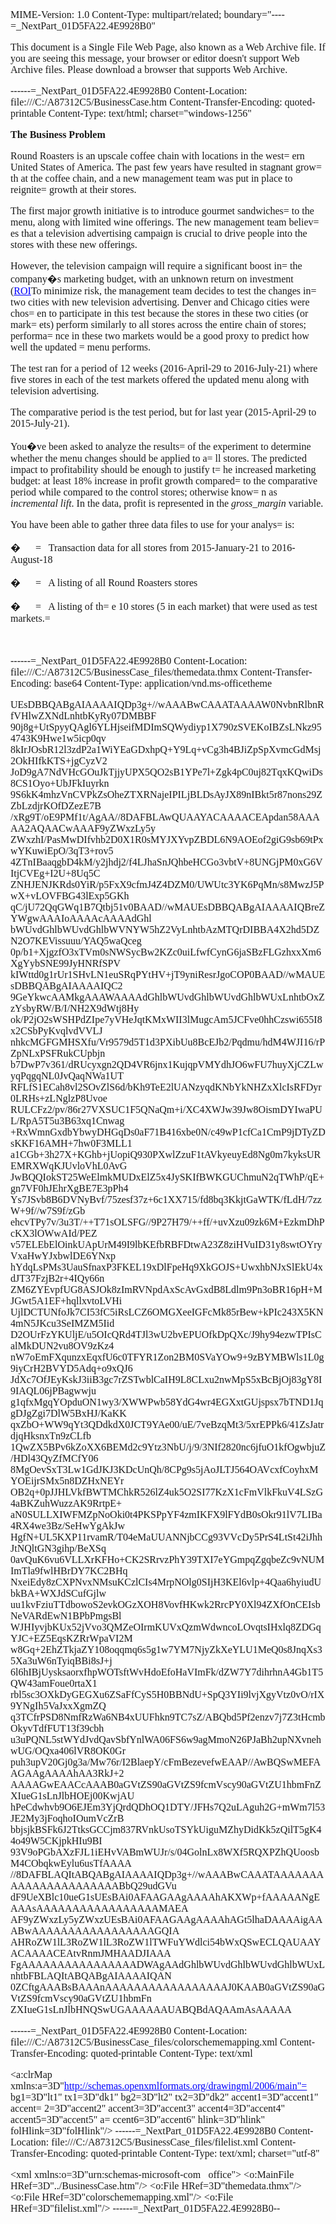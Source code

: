 MIME-Version: 1.0
Content-Type: multipart/related; boundary="----=_NextPart_01D5FA22.4E9928B0"

This document is a Single File Web Page, also known as a Web Archive file.  If you are seeing this message, your browser or editor doesn't support Web Archive files.  Please download a browser that supports Web Archive.

------=_NextPart_01D5FA22.4E9928B0
Content-Location: file:///C:/A87312C5/BusinessCase.htm
Content-Transfer-Encoding: quoted-printable
Content-Type: text/html; charset="windows-1256"

<html xmlns:v=3D"urn:schemas-microsoft-com:vml"
xmlns:o=3D"urn:schemas-microsoft-com:office:office"
xmlns:w=3D"urn:schemas-microsoft-com:office:word"
xmlns:m=3D"http://schemas.microsoft.com/office/2004/12/omml"
xmlns=3D"http://www.w3.org/TR/REC-html40">

<head>
<meta http-equiv=3DContent-Type content=3D"text/html; charset=3Dwindows-125=
6">
<meta name=3DProgId content=3DWord.Document>
<meta name=3DGenerator content=3D"Microsoft Word 15">
<meta name=3DOriginator content=3D"Microsoft Word 15">
<link rel=3DFile-List href=3D"BusinessCase_files/filelist.xml">
<!--[if gte mso 9]><xml>
 <o:DocumentProperties>
  <o:Author>Adel Altuwaijri</o:Author>
  <o:Template>Normal</o:Template>
  <o:LastAuthor>Adel Altuwaijri</o:LastAuthor>
  <o:Revision>2</o:Revision>
  <o:TotalTime>1</o:TotalTime>
  <o:Created>2020-03-14T14:02:00Z</o:Created>
  <o:LastSaved>2020-03-14T14:02:00Z</o:LastSaved>
  <o:Pages>1</o:Pages>
  <o:Words>333</o:Words>
  <o:Characters>1899</o:Characters>
  <o:Lines>15</o:Lines>
  <o:Paragraphs>4</o:Paragraphs>
  <o:CharactersWithSpaces>2228</o:CharactersWithSpaces>
  <o:Version>16.00</o:Version>
 </o:DocumentProperties>
 <o:OfficeDocumentSettings>
  <o:AllowPNG/>
 </o:OfficeDocumentSettings>
</xml><![endif]-->
<link rel=3DthemeData href=3D"BusinessCase_files/themedata.thmx">
<link rel=3DcolorSchemeMapping href=3D"BusinessCase_files/colorschememappin=
g.xml">
<!--[if gte mso 9]><xml>
 <w:WordDocument>
  <w:SpellingState>Clean</w:SpellingState>
  <w:GrammarState>Clean</w:GrammarState>
  <w:TrackMoves/>
  <w:TrackFormatting/>
  <w:PunctuationKerning/>
  <w:ValidateAgainstSchemas/>
  <w:SaveIfXMLInvalid>false</w:SaveIfXMLInvalid>
  <w:IgnoreMixedContent>false</w:IgnoreMixedContent>
  <w:AlwaysShowPlaceholderText>false</w:AlwaysShowPlaceholderText>
  <w:DoNotPromoteQF/>
  <w:LidThemeOther>EN-GB</w:LidThemeOther>
  <w:LidThemeAsian>X-NONE</w:LidThemeAsian>
  <w:LidThemeComplexScript>AR-SA</w:LidThemeComplexScript>
  <w:Compatibility>
   <w:BreakWrappedTables/>
   <w:SnapToGridInCell/>
   <w:WrapTextWithPunct/>
   <w:UseAsianBreakRules/>
   <w:DontGrowAutofit/>
   <w:SplitPgBreakAndParaMark/>
   <w:EnableOpenTypeKerning/>
   <w:DontFlipMirrorIndents/>
   <w:OverrideTableStyleHps/>
  </w:Compatibility>
  <m:mathPr>
   <m:mathFont m:val=3D"Cambria Math"/>
   <m:brkBin m:val=3D"before"/>
   <m:brkBinSub m:val=3D"&#45;-"/>
   <m:smallFrac m:val=3D"off"/>
   <m:dispDef/>
   <m:lMargin m:val=3D"0"/>
   <m:rMargin m:val=3D"0"/>
   <m:defJc m:val=3D"centerGroup"/>
   <m:wrapIndent m:val=3D"1440"/>
   <m:intLim m:val=3D"subSup"/>
   <m:naryLim m:val=3D"undOvr"/>
  </m:mathPr></w:WordDocument>
</xml><![endif]--><!--[if gte mso 9]><xml>
 <w:LatentStyles DefLockedState=3D"false" DefUnhideWhenUsed=3D"false"
  DefSemiHidden=3D"false" DefQFormat=3D"false" DefPriority=3D"99"
  LatentStyleCount=3D"376">
  <w:LsdException Locked=3D"false" Priority=3D"0" QFormat=3D"true" Name=3D"=
Normal"/>
  <w:LsdException Locked=3D"false" Priority=3D"9" QFormat=3D"true" Name=3D"=
heading 1"/>
  <w:LsdException Locked=3D"false" Priority=3D"9" SemiHidden=3D"true"
   UnhideWhenUsed=3D"true" QFormat=3D"true" Name=3D"heading 2"/>
  <w:LsdException Locked=3D"false" Priority=3D"9" SemiHidden=3D"true"
   UnhideWhenUsed=3D"true" QFormat=3D"true" Name=3D"heading 3"/>
  <w:LsdException Locked=3D"false" Priority=3D"9" SemiHidden=3D"true"
   UnhideWhenUsed=3D"true" QFormat=3D"true" Name=3D"heading 4"/>
  <w:LsdException Locked=3D"false" Priority=3D"9" SemiHidden=3D"true"
   UnhideWhenUsed=3D"true" QFormat=3D"true" Name=3D"heading 5"/>
  <w:LsdException Locked=3D"false" Priority=3D"9" SemiHidden=3D"true"
   UnhideWhenUsed=3D"true" QFormat=3D"true" Name=3D"heading 6"/>
  <w:LsdException Locked=3D"false" Priority=3D"9" SemiHidden=3D"true"
   UnhideWhenUsed=3D"true" QFormat=3D"true" Name=3D"heading 7"/>
  <w:LsdException Locked=3D"false" Priority=3D"9" SemiHidden=3D"true"
   UnhideWhenUsed=3D"true" QFormat=3D"true" Name=3D"heading 8"/>
  <w:LsdException Locked=3D"false" Priority=3D"9" SemiHidden=3D"true"
   UnhideWhenUsed=3D"true" QFormat=3D"true" Name=3D"heading 9"/>
  <w:LsdException Locked=3D"false" SemiHidden=3D"true" UnhideWhenUsed=3D"tr=
ue"
   Name=3D"index 1"/>
  <w:LsdException Locked=3D"false" SemiHidden=3D"true" UnhideWhenUsed=3D"tr=
ue"
   Name=3D"index 2"/>
  <w:LsdException Locked=3D"false" SemiHidden=3D"true" UnhideWhenUsed=3D"tr=
ue"
   Name=3D"index 3"/>
  <w:LsdException Locked=3D"false" SemiHidden=3D"true" UnhideWhenUsed=3D"tr=
ue"
   Name=3D"index 4"/>
  <w:LsdException Locked=3D"false" SemiHidden=3D"true" UnhideWhenUsed=3D"tr=
ue"
   Name=3D"index 5"/>
  <w:LsdException Locked=3D"false" SemiHidden=3D"true" UnhideWhenUsed=3D"tr=
ue"
   Name=3D"index 6"/>
  <w:LsdException Locked=3D"false" SemiHidden=3D"true" UnhideWhenUsed=3D"tr=
ue"
   Name=3D"index 7"/>
  <w:LsdException Locked=3D"false" SemiHidden=3D"true" UnhideWhenUsed=3D"tr=
ue"
   Name=3D"index 8"/>
  <w:LsdException Locked=3D"false" SemiHidden=3D"true" UnhideWhenUsed=3D"tr=
ue"
   Name=3D"index 9"/>
  <w:LsdException Locked=3D"false" Priority=3D"39" SemiHidden=3D"true"
   UnhideWhenUsed=3D"true" Name=3D"toc 1"/>
  <w:LsdException Locked=3D"false" Priority=3D"39" SemiHidden=3D"true"
   UnhideWhenUsed=3D"true" Name=3D"toc 2"/>
  <w:LsdException Locked=3D"false" Priority=3D"39" SemiHidden=3D"true"
   UnhideWhenUsed=3D"true" Name=3D"toc 3"/>
  <w:LsdException Locked=3D"false" Priority=3D"39" SemiHidden=3D"true"
   UnhideWhenUsed=3D"true" Name=3D"toc 4"/>
  <w:LsdException Locked=3D"false" Priority=3D"39" SemiHidden=3D"true"
   UnhideWhenUsed=3D"true" Name=3D"toc 5"/>
  <w:LsdException Locked=3D"false" Priority=3D"39" SemiHidden=3D"true"
   UnhideWhenUsed=3D"true" Name=3D"toc 6"/>
  <w:LsdException Locked=3D"false" Priority=3D"39" SemiHidden=3D"true"
   UnhideWhenUsed=3D"true" Name=3D"toc 7"/>
  <w:LsdException Locked=3D"false" Priority=3D"39" SemiHidden=3D"true"
   UnhideWhenUsed=3D"true" Name=3D"toc 8"/>
  <w:LsdException Locked=3D"false" Priority=3D"39" SemiHidden=3D"true"
   UnhideWhenUsed=3D"true" Name=3D"toc 9"/>
  <w:LsdException Locked=3D"false" SemiHidden=3D"true" UnhideWhenUsed=3D"tr=
ue"
   Name=3D"Normal Indent"/>
  <w:LsdException Locked=3D"false" SemiHidden=3D"true" UnhideWhenUsed=3D"tr=
ue"
   Name=3D"footnote text"/>
  <w:LsdException Locked=3D"false" SemiHidden=3D"true" UnhideWhenUsed=3D"tr=
ue"
   Name=3D"annotation text"/>
  <w:LsdException Locked=3D"false" SemiHidden=3D"true" UnhideWhenUsed=3D"tr=
ue"
   Name=3D"header"/>
  <w:LsdException Locked=3D"false" SemiHidden=3D"true" UnhideWhenUsed=3D"tr=
ue"
   Name=3D"footer"/>
  <w:LsdException Locked=3D"false" SemiHidden=3D"true" UnhideWhenUsed=3D"tr=
ue"
   Name=3D"index heading"/>
  <w:LsdException Locked=3D"false" Priority=3D"35" SemiHidden=3D"true"
   UnhideWhenUsed=3D"true" QFormat=3D"true" Name=3D"caption"/>
  <w:LsdException Locked=3D"false" SemiHidden=3D"true" UnhideWhenUsed=3D"tr=
ue"
   Name=3D"table of figures"/>
  <w:LsdException Locked=3D"false" SemiHidden=3D"true" UnhideWhenUsed=3D"tr=
ue"
   Name=3D"envelope address"/>
  <w:LsdException Locked=3D"false" SemiHidden=3D"true" UnhideWhenUsed=3D"tr=
ue"
   Name=3D"envelope return"/>
  <w:LsdException Locked=3D"false" SemiHidden=3D"true" UnhideWhenUsed=3D"tr=
ue"
   Name=3D"footnote reference"/>
  <w:LsdException Locked=3D"false" SemiHidden=3D"true" UnhideWhenUsed=3D"tr=
ue"
   Name=3D"annotation reference"/>
  <w:LsdException Locked=3D"false" SemiHidden=3D"true" UnhideWhenUsed=3D"tr=
ue"
   Name=3D"line number"/>
  <w:LsdException Locked=3D"false" SemiHidden=3D"true" UnhideWhenUsed=3D"tr=
ue"
   Name=3D"page number"/>
  <w:LsdException Locked=3D"false" SemiHidden=3D"true" UnhideWhenUsed=3D"tr=
ue"
   Name=3D"endnote reference"/>
  <w:LsdException Locked=3D"false" SemiHidden=3D"true" UnhideWhenUsed=3D"tr=
ue"
   Name=3D"endnote text"/>
  <w:LsdException Locked=3D"false" SemiHidden=3D"true" UnhideWhenUsed=3D"tr=
ue"
   Name=3D"table of authorities"/>
  <w:LsdException Locked=3D"false" SemiHidden=3D"true" UnhideWhenUsed=3D"tr=
ue"
   Name=3D"macro"/>
  <w:LsdException Locked=3D"false" SemiHidden=3D"true" UnhideWhenUsed=3D"tr=
ue"
   Name=3D"toa heading"/>
  <w:LsdException Locked=3D"false" SemiHidden=3D"true" UnhideWhenUsed=3D"tr=
ue"
   Name=3D"List"/>
  <w:LsdException Locked=3D"false" SemiHidden=3D"true" UnhideWhenUsed=3D"tr=
ue"
   Name=3D"List Bullet"/>
  <w:LsdException Locked=3D"false" SemiHidden=3D"true" UnhideWhenUsed=3D"tr=
ue"
   Name=3D"List Number"/>
  <w:LsdException Locked=3D"false" SemiHidden=3D"true" UnhideWhenUsed=3D"tr=
ue"
   Name=3D"List 2"/>
  <w:LsdException Locked=3D"false" SemiHidden=3D"true" UnhideWhenUsed=3D"tr=
ue"
   Name=3D"List 3"/>
  <w:LsdException Locked=3D"false" SemiHidden=3D"true" UnhideWhenUsed=3D"tr=
ue"
   Name=3D"List 4"/>
  <w:LsdException Locked=3D"false" SemiHidden=3D"true" UnhideWhenUsed=3D"tr=
ue"
   Name=3D"List 5"/>
  <w:LsdException Locked=3D"false" SemiHidden=3D"true" UnhideWhenUsed=3D"tr=
ue"
   Name=3D"List Bullet 2"/>
  <w:LsdException Locked=3D"false" SemiHidden=3D"true" UnhideWhenUsed=3D"tr=
ue"
   Name=3D"List Bullet 3"/>
  <w:LsdException Locked=3D"false" SemiHidden=3D"true" UnhideWhenUsed=3D"tr=
ue"
   Name=3D"List Bullet 4"/>
  <w:LsdException Locked=3D"false" SemiHidden=3D"true" UnhideWhenUsed=3D"tr=
ue"
   Name=3D"List Bullet 5"/>
  <w:LsdException Locked=3D"false" SemiHidden=3D"true" UnhideWhenUsed=3D"tr=
ue"
   Name=3D"List Number 2"/>
  <w:LsdException Locked=3D"false" SemiHidden=3D"true" UnhideWhenUsed=3D"tr=
ue"
   Name=3D"List Number 3"/>
  <w:LsdException Locked=3D"false" SemiHidden=3D"true" UnhideWhenUsed=3D"tr=
ue"
   Name=3D"List Number 4"/>
  <w:LsdException Locked=3D"false" SemiHidden=3D"true" UnhideWhenUsed=3D"tr=
ue"
   Name=3D"List Number 5"/>
  <w:LsdException Locked=3D"false" Priority=3D"10" QFormat=3D"true" Name=3D=
"Title"/>
  <w:LsdException Locked=3D"false" SemiHidden=3D"true" UnhideWhenUsed=3D"tr=
ue"
   Name=3D"Closing"/>
  <w:LsdException Locked=3D"false" SemiHidden=3D"true" UnhideWhenUsed=3D"tr=
ue"
   Name=3D"Signature"/>
  <w:LsdException Locked=3D"false" Priority=3D"1" SemiHidden=3D"true"
   UnhideWhenUsed=3D"true" Name=3D"Default Paragraph Font"/>
  <w:LsdException Locked=3D"false" SemiHidden=3D"true" UnhideWhenUsed=3D"tr=
ue"
   Name=3D"Body Text"/>
  <w:LsdException Locked=3D"false" SemiHidden=3D"true" UnhideWhenUsed=3D"tr=
ue"
   Name=3D"Body Text Indent"/>
  <w:LsdException Locked=3D"false" SemiHidden=3D"true" UnhideWhenUsed=3D"tr=
ue"
   Name=3D"List Continue"/>
  <w:LsdException Locked=3D"false" SemiHidden=3D"true" UnhideWhenUsed=3D"tr=
ue"
   Name=3D"List Continue 2"/>
  <w:LsdException Locked=3D"false" SemiHidden=3D"true" UnhideWhenUsed=3D"tr=
ue"
   Name=3D"List Continue 3"/>
  <w:LsdException Locked=3D"false" SemiHidden=3D"true" UnhideWhenUsed=3D"tr=
ue"
   Name=3D"List Continue 4"/>
  <w:LsdException Locked=3D"false" SemiHidden=3D"true" UnhideWhenUsed=3D"tr=
ue"
   Name=3D"List Continue 5"/>
  <w:LsdException Locked=3D"false" SemiHidden=3D"true" UnhideWhenUsed=3D"tr=
ue"
   Name=3D"Message Header"/>
  <w:LsdException Locked=3D"false" Priority=3D"11" QFormat=3D"true" Name=3D=
"Subtitle"/>
  <w:LsdException Locked=3D"false" SemiHidden=3D"true" UnhideWhenUsed=3D"tr=
ue"
   Name=3D"Salutation"/>
  <w:LsdException Locked=3D"false" SemiHidden=3D"true" UnhideWhenUsed=3D"tr=
ue"
   Name=3D"Date"/>
  <w:LsdException Locked=3D"false" SemiHidden=3D"true" UnhideWhenUsed=3D"tr=
ue"
   Name=3D"Body Text First Indent"/>
  <w:LsdException Locked=3D"false" SemiHidden=3D"true" UnhideWhenUsed=3D"tr=
ue"
   Name=3D"Body Text First Indent 2"/>
  <w:LsdException Locked=3D"false" SemiHidden=3D"true" UnhideWhenUsed=3D"tr=
ue"
   Name=3D"Note Heading"/>
  <w:LsdException Locked=3D"false" SemiHidden=3D"true" UnhideWhenUsed=3D"tr=
ue"
   Name=3D"Body Text 2"/>
  <w:LsdException Locked=3D"false" SemiHidden=3D"true" UnhideWhenUsed=3D"tr=
ue"
   Name=3D"Body Text 3"/>
  <w:LsdException Locked=3D"false" SemiHidden=3D"true" UnhideWhenUsed=3D"tr=
ue"
   Name=3D"Body Text Indent 2"/>
  <w:LsdException Locked=3D"false" SemiHidden=3D"true" UnhideWhenUsed=3D"tr=
ue"
   Name=3D"Body Text Indent 3"/>
  <w:LsdException Locked=3D"false" SemiHidden=3D"true" UnhideWhenUsed=3D"tr=
ue"
   Name=3D"Block Text"/>
  <w:LsdException Locked=3D"false" SemiHidden=3D"true" UnhideWhenUsed=3D"tr=
ue"
   Name=3D"Hyperlink"/>
  <w:LsdException Locked=3D"false" SemiHidden=3D"true" UnhideWhenUsed=3D"tr=
ue"
   Name=3D"FollowedHyperlink"/>
  <w:LsdException Locked=3D"false" Priority=3D"22" QFormat=3D"true" Name=3D=
"Strong"/>
  <w:LsdException Locked=3D"false" Priority=3D"20" QFormat=3D"true" Name=3D=
"Emphasis"/>
  <w:LsdException Locked=3D"false" SemiHidden=3D"true" UnhideWhenUsed=3D"tr=
ue"
   Name=3D"Document Map"/>
  <w:LsdException Locked=3D"false" SemiHidden=3D"true" UnhideWhenUsed=3D"tr=
ue"
   Name=3D"Plain Text"/>
  <w:LsdException Locked=3D"false" SemiHidden=3D"true" UnhideWhenUsed=3D"tr=
ue"
   Name=3D"E-mail Signature"/>
  <w:LsdException Locked=3D"false" SemiHidden=3D"true" UnhideWhenUsed=3D"tr=
ue"
   Name=3D"HTML Top of Form"/>
  <w:LsdException Locked=3D"false" SemiHidden=3D"true" UnhideWhenUsed=3D"tr=
ue"
   Name=3D"HTML Bottom of Form"/>
  <w:LsdException Locked=3D"false" SemiHidden=3D"true" UnhideWhenUsed=3D"tr=
ue"
   Name=3D"Normal (Web)"/>
  <w:LsdException Locked=3D"false" SemiHidden=3D"true" UnhideWhenUsed=3D"tr=
ue"
   Name=3D"HTML Acronym"/>
  <w:LsdException Locked=3D"false" SemiHidden=3D"true" UnhideWhenUsed=3D"tr=
ue"
   Name=3D"HTML Address"/>
  <w:LsdException Locked=3D"false" SemiHidden=3D"true" UnhideWhenUsed=3D"tr=
ue"
   Name=3D"HTML Cite"/>
  <w:LsdException Locked=3D"false" SemiHidden=3D"true" UnhideWhenUsed=3D"tr=
ue"
   Name=3D"HTML Code"/>
  <w:LsdException Locked=3D"false" SemiHidden=3D"true" UnhideWhenUsed=3D"tr=
ue"
   Name=3D"HTML Definition"/>
  <w:LsdException Locked=3D"false" SemiHidden=3D"true" UnhideWhenUsed=3D"tr=
ue"
   Name=3D"HTML Keyboard"/>
  <w:LsdException Locked=3D"false" SemiHidden=3D"true" UnhideWhenUsed=3D"tr=
ue"
   Name=3D"HTML Preformatted"/>
  <w:LsdException Locked=3D"false" SemiHidden=3D"true" UnhideWhenUsed=3D"tr=
ue"
   Name=3D"HTML Sample"/>
  <w:LsdException Locked=3D"false" SemiHidden=3D"true" UnhideWhenUsed=3D"tr=
ue"
   Name=3D"HTML Typewriter"/>
  <w:LsdException Locked=3D"false" SemiHidden=3D"true" UnhideWhenUsed=3D"tr=
ue"
   Name=3D"HTML Variable"/>
  <w:LsdException Locked=3D"false" SemiHidden=3D"true" UnhideWhenUsed=3D"tr=
ue"
   Name=3D"Normal Table"/>
  <w:LsdException Locked=3D"false" SemiHidden=3D"true" UnhideWhenUsed=3D"tr=
ue"
   Name=3D"annotation subject"/>
  <w:LsdException Locked=3D"false" SemiHidden=3D"true" UnhideWhenUsed=3D"tr=
ue"
   Name=3D"No List"/>
  <w:LsdException Locked=3D"false" SemiHidden=3D"true" UnhideWhenUsed=3D"tr=
ue"
   Name=3D"Outline List 1"/>
  <w:LsdException Locked=3D"false" SemiHidden=3D"true" UnhideWhenUsed=3D"tr=
ue"
   Name=3D"Outline List 2"/>
  <w:LsdException Locked=3D"false" SemiHidden=3D"true" UnhideWhenUsed=3D"tr=
ue"
   Name=3D"Outline List 3"/>
  <w:LsdException Locked=3D"false" SemiHidden=3D"true" UnhideWhenUsed=3D"tr=
ue"
   Name=3D"Table Simple 1"/>
  <w:LsdException Locked=3D"false" SemiHidden=3D"true" UnhideWhenUsed=3D"tr=
ue"
   Name=3D"Table Simple 2"/>
  <w:LsdException Locked=3D"false" SemiHidden=3D"true" UnhideWhenUsed=3D"tr=
ue"
   Name=3D"Table Simple 3"/>
  <w:LsdException Locked=3D"false" SemiHidden=3D"true" UnhideWhenUsed=3D"tr=
ue"
   Name=3D"Table Classic 1"/>
  <w:LsdException Locked=3D"false" SemiHidden=3D"true" UnhideWhenUsed=3D"tr=
ue"
   Name=3D"Table Classic 2"/>
  <w:LsdException Locked=3D"false" SemiHidden=3D"true" UnhideWhenUsed=3D"tr=
ue"
   Name=3D"Table Classic 3"/>
  <w:LsdException Locked=3D"false" SemiHidden=3D"true" UnhideWhenUsed=3D"tr=
ue"
   Name=3D"Table Classic 4"/>
  <w:LsdException Locked=3D"false" SemiHidden=3D"true" UnhideWhenUsed=3D"tr=
ue"
   Name=3D"Table Colorful 1"/>
  <w:LsdException Locked=3D"false" SemiHidden=3D"true" UnhideWhenUsed=3D"tr=
ue"
   Name=3D"Table Colorful 2"/>
  <w:LsdException Locked=3D"false" SemiHidden=3D"true" UnhideWhenUsed=3D"tr=
ue"
   Name=3D"Table Colorful 3"/>
  <w:LsdException Locked=3D"false" SemiHidden=3D"true" UnhideWhenUsed=3D"tr=
ue"
   Name=3D"Table Columns 1"/>
  <w:LsdException Locked=3D"false" SemiHidden=3D"true" UnhideWhenUsed=3D"tr=
ue"
   Name=3D"Table Columns 2"/>
  <w:LsdException Locked=3D"false" SemiHidden=3D"true" UnhideWhenUsed=3D"tr=
ue"
   Name=3D"Table Columns 3"/>
  <w:LsdException Locked=3D"false" SemiHidden=3D"true" UnhideWhenUsed=3D"tr=
ue"
   Name=3D"Table Columns 4"/>
  <w:LsdException Locked=3D"false" SemiHidden=3D"true" UnhideWhenUsed=3D"tr=
ue"
   Name=3D"Table Columns 5"/>
  <w:LsdException Locked=3D"false" SemiHidden=3D"true" UnhideWhenUsed=3D"tr=
ue"
   Name=3D"Table Grid 1"/>
  <w:LsdException Locked=3D"false" SemiHidden=3D"true" UnhideWhenUsed=3D"tr=
ue"
   Name=3D"Table Grid 2"/>
  <w:LsdException Locked=3D"false" SemiHidden=3D"true" UnhideWhenUsed=3D"tr=
ue"
   Name=3D"Table Grid 3"/>
  <w:LsdException Locked=3D"false" SemiHidden=3D"true" UnhideWhenUsed=3D"tr=
ue"
   Name=3D"Table Grid 4"/>
  <w:LsdException Locked=3D"false" SemiHidden=3D"true" UnhideWhenUsed=3D"tr=
ue"
   Name=3D"Table Grid 5"/>
  <w:LsdException Locked=3D"false" SemiHidden=3D"true" UnhideWhenUsed=3D"tr=
ue"
   Name=3D"Table Grid 6"/>
  <w:LsdException Locked=3D"false" SemiHidden=3D"true" UnhideWhenUsed=3D"tr=
ue"
   Name=3D"Table Grid 7"/>
  <w:LsdException Locked=3D"false" SemiHidden=3D"true" UnhideWhenUsed=3D"tr=
ue"
   Name=3D"Table Grid 8"/>
  <w:LsdException Locked=3D"false" SemiHidden=3D"true" UnhideWhenUsed=3D"tr=
ue"
   Name=3D"Table List 1"/>
  <w:LsdException Locked=3D"false" SemiHidden=3D"true" UnhideWhenUsed=3D"tr=
ue"
   Name=3D"Table List 2"/>
  <w:LsdException Locked=3D"false" SemiHidden=3D"true" UnhideWhenUsed=3D"tr=
ue"
   Name=3D"Table List 3"/>
  <w:LsdException Locked=3D"false" SemiHidden=3D"true" UnhideWhenUsed=3D"tr=
ue"
   Name=3D"Table List 4"/>
  <w:LsdException Locked=3D"false" SemiHidden=3D"true" UnhideWhenUsed=3D"tr=
ue"
   Name=3D"Table List 5"/>
  <w:LsdException Locked=3D"false" SemiHidden=3D"true" UnhideWhenUsed=3D"tr=
ue"
   Name=3D"Table List 6"/>
  <w:LsdException Locked=3D"false" SemiHidden=3D"true" UnhideWhenUsed=3D"tr=
ue"
   Name=3D"Table List 7"/>
  <w:LsdException Locked=3D"false" SemiHidden=3D"true" UnhideWhenUsed=3D"tr=
ue"
   Name=3D"Table List 8"/>
  <w:LsdException Locked=3D"false" SemiHidden=3D"true" UnhideWhenUsed=3D"tr=
ue"
   Name=3D"Table 3D effects 1"/>
  <w:LsdException Locked=3D"false" SemiHidden=3D"true" UnhideWhenUsed=3D"tr=
ue"
   Name=3D"Table 3D effects 2"/>
  <w:LsdException Locked=3D"false" SemiHidden=3D"true" UnhideWhenUsed=3D"tr=
ue"
   Name=3D"Table 3D effects 3"/>
  <w:LsdException Locked=3D"false" SemiHidden=3D"true" UnhideWhenUsed=3D"tr=
ue"
   Name=3D"Table Contemporary"/>
  <w:LsdException Locked=3D"false" SemiHidden=3D"true" UnhideWhenUsed=3D"tr=
ue"
   Name=3D"Table Elegant"/>
  <w:LsdException Locked=3D"false" SemiHidden=3D"true" UnhideWhenUsed=3D"tr=
ue"
   Name=3D"Table Professional"/>
  <w:LsdException Locked=3D"false" SemiHidden=3D"true" UnhideWhenUsed=3D"tr=
ue"
   Name=3D"Table Subtle 1"/>
  <w:LsdException Locked=3D"false" SemiHidden=3D"true" UnhideWhenUsed=3D"tr=
ue"
   Name=3D"Table Subtle 2"/>
  <w:LsdException Locked=3D"false" SemiHidden=3D"true" UnhideWhenUsed=3D"tr=
ue"
   Name=3D"Table Web 1"/>
  <w:LsdException Locked=3D"false" SemiHidden=3D"true" UnhideWhenUsed=3D"tr=
ue"
   Name=3D"Table Web 2"/>
  <w:LsdException Locked=3D"false" SemiHidden=3D"true" UnhideWhenUsed=3D"tr=
ue"
   Name=3D"Table Web 3"/>
  <w:LsdException Locked=3D"false" SemiHidden=3D"true" UnhideWhenUsed=3D"tr=
ue"
   Name=3D"Balloon Text"/>
  <w:LsdException Locked=3D"false" Priority=3D"39" Name=3D"Table Grid"/>
  <w:LsdException Locked=3D"false" SemiHidden=3D"true" UnhideWhenUsed=3D"tr=
ue"
   Name=3D"Table Theme"/>
  <w:LsdException Locked=3D"false" SemiHidden=3D"true" Name=3D"Placeholder =
Text"/>
  <w:LsdException Locked=3D"false" Priority=3D"1" QFormat=3D"true" Name=3D"=
No Spacing"/>
  <w:LsdException Locked=3D"false" Priority=3D"60" Name=3D"Light Shading"/>
  <w:LsdException Locked=3D"false" Priority=3D"61" Name=3D"Light List"/>
  <w:LsdException Locked=3D"false" Priority=3D"62" Name=3D"Light Grid"/>
  <w:LsdException Locked=3D"false" Priority=3D"63" Name=3D"Medium Shading 1=
"/>
  <w:LsdException Locked=3D"false" Priority=3D"64" Name=3D"Medium Shading 2=
"/>
  <w:LsdException Locked=3D"false" Priority=3D"65" Name=3D"Medium List 1"/>
  <w:LsdException Locked=3D"false" Priority=3D"66" Name=3D"Medium List 2"/>
  <w:LsdException Locked=3D"false" Priority=3D"67" Name=3D"Medium Grid 1"/>
  <w:LsdException Locked=3D"false" Priority=3D"68" Name=3D"Medium Grid 2"/>
  <w:LsdException Locked=3D"false" Priority=3D"69" Name=3D"Medium Grid 3"/>
  <w:LsdException Locked=3D"false" Priority=3D"70" Name=3D"Dark List"/>
  <w:LsdException Locked=3D"false" Priority=3D"71" Name=3D"Colorful Shading=
"/>
  <w:LsdException Locked=3D"false" Priority=3D"72" Name=3D"Colorful List"/>
  <w:LsdException Locked=3D"false" Priority=3D"73" Name=3D"Colorful Grid"/>
  <w:LsdException Locked=3D"false" Priority=3D"60" Name=3D"Light Shading Ac=
cent 1"/>
  <w:LsdException Locked=3D"false" Priority=3D"61" Name=3D"Light List Accen=
t 1"/>
  <w:LsdException Locked=3D"false" Priority=3D"62" Name=3D"Light Grid Accen=
t 1"/>
  <w:LsdException Locked=3D"false" Priority=3D"63" Name=3D"Medium Shading 1=
 Accent 1"/>
  <w:LsdException Locked=3D"false" Priority=3D"64" Name=3D"Medium Shading 2=
 Accent 1"/>
  <w:LsdException Locked=3D"false" Priority=3D"65" Name=3D"Medium List 1 Ac=
cent 1"/>
  <w:LsdException Locked=3D"false" SemiHidden=3D"true" Name=3D"Revision"/>
  <w:LsdException Locked=3D"false" Priority=3D"34" QFormat=3D"true"
   Name=3D"List Paragraph"/>
  <w:LsdException Locked=3D"false" Priority=3D"29" QFormat=3D"true" Name=3D=
"Quote"/>
  <w:LsdException Locked=3D"false" Priority=3D"30" QFormat=3D"true"
   Name=3D"Intense Quote"/>
  <w:LsdException Locked=3D"false" Priority=3D"66" Name=3D"Medium List 2 Ac=
cent 1"/>
  <w:LsdException Locked=3D"false" Priority=3D"67" Name=3D"Medium Grid 1 Ac=
cent 1"/>
  <w:LsdException Locked=3D"false" Priority=3D"68" Name=3D"Medium Grid 2 Ac=
cent 1"/>
  <w:LsdException Locked=3D"false" Priority=3D"69" Name=3D"Medium Grid 3 Ac=
cent 1"/>
  <w:LsdException Locked=3D"false" Priority=3D"70" Name=3D"Dark List Accent=
 1"/>
  <w:LsdException Locked=3D"false" Priority=3D"71" Name=3D"Colorful Shading=
 Accent 1"/>
  <w:LsdException Locked=3D"false" Priority=3D"72" Name=3D"Colorful List Ac=
cent 1"/>
  <w:LsdException Locked=3D"false" Priority=3D"73" Name=3D"Colorful Grid Ac=
cent 1"/>
  <w:LsdException Locked=3D"false" Priority=3D"60" Name=3D"Light Shading Ac=
cent 2"/>
  <w:LsdException Locked=3D"false" Priority=3D"61" Name=3D"Light List Accen=
t 2"/>
  <w:LsdException Locked=3D"false" Priority=3D"62" Name=3D"Light Grid Accen=
t 2"/>
  <w:LsdException Locked=3D"false" Priority=3D"63" Name=3D"Medium Shading 1=
 Accent 2"/>
  <w:LsdException Locked=3D"false" Priority=3D"64" Name=3D"Medium Shading 2=
 Accent 2"/>
  <w:LsdException Locked=3D"false" Priority=3D"65" Name=3D"Medium List 1 Ac=
cent 2"/>
  <w:LsdException Locked=3D"false" Priority=3D"66" Name=3D"Medium List 2 Ac=
cent 2"/>
  <w:LsdException Locked=3D"false" Priority=3D"67" Name=3D"Medium Grid 1 Ac=
cent 2"/>
  <w:LsdException Locked=3D"false" Priority=3D"68" Name=3D"Medium Grid 2 Ac=
cent 2"/>
  <w:LsdException Locked=3D"false" Priority=3D"69" Name=3D"Medium Grid 3 Ac=
cent 2"/>
  <w:LsdException Locked=3D"false" Priority=3D"70" Name=3D"Dark List Accent=
 2"/>
  <w:LsdException Locked=3D"false" Priority=3D"71" Name=3D"Colorful Shading=
 Accent 2"/>
  <w:LsdException Locked=3D"false" Priority=3D"72" Name=3D"Colorful List Ac=
cent 2"/>
  <w:LsdException Locked=3D"false" Priority=3D"73" Name=3D"Colorful Grid Ac=
cent 2"/>
  <w:LsdException Locked=3D"false" Priority=3D"60" Name=3D"Light Shading Ac=
cent 3"/>
  <w:LsdException Locked=3D"false" Priority=3D"61" Name=3D"Light List Accen=
t 3"/>
  <w:LsdException Locked=3D"false" Priority=3D"62" Name=3D"Light Grid Accen=
t 3"/>
  <w:LsdException Locked=3D"false" Priority=3D"63" Name=3D"Medium Shading 1=
 Accent 3"/>
  <w:LsdException Locked=3D"false" Priority=3D"64" Name=3D"Medium Shading 2=
 Accent 3"/>
  <w:LsdException Locked=3D"false" Priority=3D"65" Name=3D"Medium List 1 Ac=
cent 3"/>
  <w:LsdException Locked=3D"false" Priority=3D"66" Name=3D"Medium List 2 Ac=
cent 3"/>
  <w:LsdException Locked=3D"false" Priority=3D"67" Name=3D"Medium Grid 1 Ac=
cent 3"/>
  <w:LsdException Locked=3D"false" Priority=3D"68" Name=3D"Medium Grid 2 Ac=
cent 3"/>
  <w:LsdException Locked=3D"false" Priority=3D"69" Name=3D"Medium Grid 3 Ac=
cent 3"/>
  <w:LsdException Locked=3D"false" Priority=3D"70" Name=3D"Dark List Accent=
 3"/>
  <w:LsdException Locked=3D"false" Priority=3D"71" Name=3D"Colorful Shading=
 Accent 3"/>
  <w:LsdException Locked=3D"false" Priority=3D"72" Name=3D"Colorful List Ac=
cent 3"/>
  <w:LsdException Locked=3D"false" Priority=3D"73" Name=3D"Colorful Grid Ac=
cent 3"/>
  <w:LsdException Locked=3D"false" Priority=3D"60" Name=3D"Light Shading Ac=
cent 4"/>
  <w:LsdException Locked=3D"false" Priority=3D"61" Name=3D"Light List Accen=
t 4"/>
  <w:LsdException Locked=3D"false" Priority=3D"62" Name=3D"Light Grid Accen=
t 4"/>
  <w:LsdException Locked=3D"false" Priority=3D"63" Name=3D"Medium Shading 1=
 Accent 4"/>
  <w:LsdException Locked=3D"false" Priority=3D"64" Name=3D"Medium Shading 2=
 Accent 4"/>
  <w:LsdException Locked=3D"false" Priority=3D"65" Name=3D"Medium List 1 Ac=
cent 4"/>
  <w:LsdException Locked=3D"false" Priority=3D"66" Name=3D"Medium List 2 Ac=
cent 4"/>
  <w:LsdException Locked=3D"false" Priority=3D"67" Name=3D"Medium Grid 1 Ac=
cent 4"/>
  <w:LsdException Locked=3D"false" Priority=3D"68" Name=3D"Medium Grid 2 Ac=
cent 4"/>
  <w:LsdException Locked=3D"false" Priority=3D"69" Name=3D"Medium Grid 3 Ac=
cent 4"/>
  <w:LsdException Locked=3D"false" Priority=3D"70" Name=3D"Dark List Accent=
 4"/>
  <w:LsdException Locked=3D"false" Priority=3D"71" Name=3D"Colorful Shading=
 Accent 4"/>
  <w:LsdException Locked=3D"false" Priority=3D"72" Name=3D"Colorful List Ac=
cent 4"/>
  <w:LsdException Locked=3D"false" Priority=3D"73" Name=3D"Colorful Grid Ac=
cent 4"/>
  <w:LsdException Locked=3D"false" Priority=3D"60" Name=3D"Light Shading Ac=
cent 5"/>
  <w:LsdException Locked=3D"false" Priority=3D"61" Name=3D"Light List Accen=
t 5"/>
  <w:LsdException Locked=3D"false" Priority=3D"62" Name=3D"Light Grid Accen=
t 5"/>
  <w:LsdException Locked=3D"false" Priority=3D"63" Name=3D"Medium Shading 1=
 Accent 5"/>
  <w:LsdException Locked=3D"false" Priority=3D"64" Name=3D"Medium Shading 2=
 Accent 5"/>
  <w:LsdException Locked=3D"false" Priority=3D"65" Name=3D"Medium List 1 Ac=
cent 5"/>
  <w:LsdException Locked=3D"false" Priority=3D"66" Name=3D"Medium List 2 Ac=
cent 5"/>
  <w:LsdException Locked=3D"false" Priority=3D"67" Name=3D"Medium Grid 1 Ac=
cent 5"/>
  <w:LsdException Locked=3D"false" Priority=3D"68" Name=3D"Medium Grid 2 Ac=
cent 5"/>
  <w:LsdException Locked=3D"false" Priority=3D"69" Name=3D"Medium Grid 3 Ac=
cent 5"/>
  <w:LsdException Locked=3D"false" Priority=3D"70" Name=3D"Dark List Accent=
 5"/>
  <w:LsdException Locked=3D"false" Priority=3D"71" Name=3D"Colorful Shading=
 Accent 5"/>
  <w:LsdException Locked=3D"false" Priority=3D"72" Name=3D"Colorful List Ac=
cent 5"/>
  <w:LsdException Locked=3D"false" Priority=3D"73" Name=3D"Colorful Grid Ac=
cent 5"/>
  <w:LsdException Locked=3D"false" Priority=3D"60" Name=3D"Light Shading Ac=
cent 6"/>
  <w:LsdException Locked=3D"false" Priority=3D"61" Name=3D"Light List Accen=
t 6"/>
  <w:LsdException Locked=3D"false" Priority=3D"62" Name=3D"Light Grid Accen=
t 6"/>
  <w:LsdException Locked=3D"false" Priority=3D"63" Name=3D"Medium Shading 1=
 Accent 6"/>
  <w:LsdException Locked=3D"false" Priority=3D"64" Name=3D"Medium Shading 2=
 Accent 6"/>
  <w:LsdException Locked=3D"false" Priority=3D"65" Name=3D"Medium List 1 Ac=
cent 6"/>
  <w:LsdException Locked=3D"false" Priority=3D"66" Name=3D"Medium List 2 Ac=
cent 6"/>
  <w:LsdException Locked=3D"false" Priority=3D"67" Name=3D"Medium Grid 1 Ac=
cent 6"/>
  <w:LsdException Locked=3D"false" Priority=3D"68" Name=3D"Medium Grid 2 Ac=
cent 6"/>
  <w:LsdException Locked=3D"false" Priority=3D"69" Name=3D"Medium Grid 3 Ac=
cent 6"/>
  <w:LsdException Locked=3D"false" Priority=3D"70" Name=3D"Dark List Accent=
 6"/>
  <w:LsdException Locked=3D"false" Priority=3D"71" Name=3D"Colorful Shading=
 Accent 6"/>
  <w:LsdException Locked=3D"false" Priority=3D"72" Name=3D"Colorful List Ac=
cent 6"/>
  <w:LsdException Locked=3D"false" Priority=3D"73" Name=3D"Colorful Grid Ac=
cent 6"/>
  <w:LsdException Locked=3D"false" Priority=3D"19" QFormat=3D"true"
   Name=3D"Subtle Emphasis"/>
  <w:LsdException Locked=3D"false" Priority=3D"21" QFormat=3D"true"
   Name=3D"Intense Emphasis"/>
  <w:LsdException Locked=3D"false" Priority=3D"31" QFormat=3D"true"
   Name=3D"Subtle Reference"/>
  <w:LsdException Locked=3D"false" Priority=3D"32" QFormat=3D"true"
   Name=3D"Intense Reference"/>
  <w:LsdException Locked=3D"false" Priority=3D"33" QFormat=3D"true" Name=3D=
"Book Title"/>
  <w:LsdException Locked=3D"false" Priority=3D"37" SemiHidden=3D"true"
   UnhideWhenUsed=3D"true" Name=3D"Bibliography"/>
  <w:LsdException Locked=3D"false" Priority=3D"39" SemiHidden=3D"true"
   UnhideWhenUsed=3D"true" QFormat=3D"true" Name=3D"TOC Heading"/>
  <w:LsdException Locked=3D"false" Priority=3D"41" Name=3D"Plain Table 1"/>
  <w:LsdException Locked=3D"false" Priority=3D"42" Name=3D"Plain Table 2"/>
  <w:LsdException Locked=3D"false" Priority=3D"43" Name=3D"Plain Table 3"/>
  <w:LsdException Locked=3D"false" Priority=3D"44" Name=3D"Plain Table 4"/>
  <w:LsdException Locked=3D"false" Priority=3D"45" Name=3D"Plain Table 5"/>
  <w:LsdException Locked=3D"false" Priority=3D"40" Name=3D"Grid Table Light=
"/>
  <w:LsdException Locked=3D"false" Priority=3D"46" Name=3D"Grid Table 1 Lig=
ht"/>
  <w:LsdException Locked=3D"false" Priority=3D"47" Name=3D"Grid Table 2"/>
  <w:LsdException Locked=3D"false" Priority=3D"48" Name=3D"Grid Table 3"/>
  <w:LsdException Locked=3D"false" Priority=3D"49" Name=3D"Grid Table 4"/>
  <w:LsdException Locked=3D"false" Priority=3D"50" Name=3D"Grid Table 5 Dar=
k"/>
  <w:LsdException Locked=3D"false" Priority=3D"51" Name=3D"Grid Table 6 Col=
orful"/>
  <w:LsdException Locked=3D"false" Priority=3D"52" Name=3D"Grid Table 7 Col=
orful"/>
  <w:LsdException Locked=3D"false" Priority=3D"46"
   Name=3D"Grid Table 1 Light Accent 1"/>
  <w:LsdException Locked=3D"false" Priority=3D"47" Name=3D"Grid Table 2 Acc=
ent 1"/>
  <w:LsdException Locked=3D"false" Priority=3D"48" Name=3D"Grid Table 3 Acc=
ent 1"/>
  <w:LsdException Locked=3D"false" Priority=3D"49" Name=3D"Grid Table 4 Acc=
ent 1"/>
  <w:LsdException Locked=3D"false" Priority=3D"50" Name=3D"Grid Table 5 Dar=
k Accent 1"/>
  <w:LsdException Locked=3D"false" Priority=3D"51"
   Name=3D"Grid Table 6 Colorful Accent 1"/>
  <w:LsdException Locked=3D"false" Priority=3D"52"
   Name=3D"Grid Table 7 Colorful Accent 1"/>
  <w:LsdException Locked=3D"false" Priority=3D"46"
   Name=3D"Grid Table 1 Light Accent 2"/>
  <w:LsdException Locked=3D"false" Priority=3D"47" Name=3D"Grid Table 2 Acc=
ent 2"/>
  <w:LsdException Locked=3D"false" Priority=3D"48" Name=3D"Grid Table 3 Acc=
ent 2"/>
  <w:LsdException Locked=3D"false" Priority=3D"49" Name=3D"Grid Table 4 Acc=
ent 2"/>
  <w:LsdException Locked=3D"false" Priority=3D"50" Name=3D"Grid Table 5 Dar=
k Accent 2"/>
  <w:LsdException Locked=3D"false" Priority=3D"51"
   Name=3D"Grid Table 6 Colorful Accent 2"/>
  <w:LsdException Locked=3D"false" Priority=3D"52"
   Name=3D"Grid Table 7 Colorful Accent 2"/>
  <w:LsdException Locked=3D"false" Priority=3D"46"
   Name=3D"Grid Table 1 Light Accent 3"/>
  <w:LsdException Locked=3D"false" Priority=3D"47" Name=3D"Grid Table 2 Acc=
ent 3"/>
  <w:LsdException Locked=3D"false" Priority=3D"48" Name=3D"Grid Table 3 Acc=
ent 3"/>
  <w:LsdException Locked=3D"false" Priority=3D"49" Name=3D"Grid Table 4 Acc=
ent 3"/>
  <w:LsdException Locked=3D"false" Priority=3D"50" Name=3D"Grid Table 5 Dar=
k Accent 3"/>
  <w:LsdException Locked=3D"false" Priority=3D"51"
   Name=3D"Grid Table 6 Colorful Accent 3"/>
  <w:LsdException Locked=3D"false" Priority=3D"52"
   Name=3D"Grid Table 7 Colorful Accent 3"/>
  <w:LsdException Locked=3D"false" Priority=3D"46"
   Name=3D"Grid Table 1 Light Accent 4"/>
  <w:LsdException Locked=3D"false" Priority=3D"47" Name=3D"Grid Table 2 Acc=
ent 4"/>
  <w:LsdException Locked=3D"false" Priority=3D"48" Name=3D"Grid Table 3 Acc=
ent 4"/>
  <w:LsdException Locked=3D"false" Priority=3D"49" Name=3D"Grid Table 4 Acc=
ent 4"/>
  <w:LsdException Locked=3D"false" Priority=3D"50" Name=3D"Grid Table 5 Dar=
k Accent 4"/>
  <w:LsdException Locked=3D"false" Priority=3D"51"
   Name=3D"Grid Table 6 Colorful Accent 4"/>
  <w:LsdException Locked=3D"false" Priority=3D"52"
   Name=3D"Grid Table 7 Colorful Accent 4"/>
  <w:LsdException Locked=3D"false" Priority=3D"46"
   Name=3D"Grid Table 1 Light Accent 5"/>
  <w:LsdException Locked=3D"false" Priority=3D"47" Name=3D"Grid Table 2 Acc=
ent 5"/>
  <w:LsdException Locked=3D"false" Priority=3D"48" Name=3D"Grid Table 3 Acc=
ent 5"/>
  <w:LsdException Locked=3D"false" Priority=3D"49" Name=3D"Grid Table 4 Acc=
ent 5"/>
  <w:LsdException Locked=3D"false" Priority=3D"50" Name=3D"Grid Table 5 Dar=
k Accent 5"/>
  <w:LsdException Locked=3D"false" Priority=3D"51"
   Name=3D"Grid Table 6 Colorful Accent 5"/>
  <w:LsdException Locked=3D"false" Priority=3D"52"
   Name=3D"Grid Table 7 Colorful Accent 5"/>
  <w:LsdException Locked=3D"false" Priority=3D"46"
   Name=3D"Grid Table 1 Light Accent 6"/>
  <w:LsdException Locked=3D"false" Priority=3D"47" Name=3D"Grid Table 2 Acc=
ent 6"/>
  <w:LsdException Locked=3D"false" Priority=3D"48" Name=3D"Grid Table 3 Acc=
ent 6"/>
  <w:LsdException Locked=3D"false" Priority=3D"49" Name=3D"Grid Table 4 Acc=
ent 6"/>
  <w:LsdException Locked=3D"false" Priority=3D"50" Name=3D"Grid Table 5 Dar=
k Accent 6"/>
  <w:LsdException Locked=3D"false" Priority=3D"51"
   Name=3D"Grid Table 6 Colorful Accent 6"/>
  <w:LsdException Locked=3D"false" Priority=3D"52"
   Name=3D"Grid Table 7 Colorful Accent 6"/>
  <w:LsdException Locked=3D"false" Priority=3D"46" Name=3D"List Table 1 Lig=
ht"/>
  <w:LsdException Locked=3D"false" Priority=3D"47" Name=3D"List Table 2"/>
  <w:LsdException Locked=3D"false" Priority=3D"48" Name=3D"List Table 3"/>
  <w:LsdException Locked=3D"false" Priority=3D"49" Name=3D"List Table 4"/>
  <w:LsdException Locked=3D"false" Priority=3D"50" Name=3D"List Table 5 Dar=
k"/>
  <w:LsdException Locked=3D"false" Priority=3D"51" Name=3D"List Table 6 Col=
orful"/>
  <w:LsdException Locked=3D"false" Priority=3D"52" Name=3D"List Table 7 Col=
orful"/>
  <w:LsdException Locked=3D"false" Priority=3D"46"
   Name=3D"List Table 1 Light Accent 1"/>
  <w:LsdException Locked=3D"false" Priority=3D"47" Name=3D"List Table 2 Acc=
ent 1"/>
  <w:LsdException Locked=3D"false" Priority=3D"48" Name=3D"List Table 3 Acc=
ent 1"/>
  <w:LsdException Locked=3D"false" Priority=3D"49" Name=3D"List Table 4 Acc=
ent 1"/>
  <w:LsdException Locked=3D"false" Priority=3D"50" Name=3D"List Table 5 Dar=
k Accent 1"/>
  <w:LsdException Locked=3D"false" Priority=3D"51"
   Name=3D"List Table 6 Colorful Accent 1"/>
  <w:LsdException Locked=3D"false" Priority=3D"52"
   Name=3D"List Table 7 Colorful Accent 1"/>
  <w:LsdException Locked=3D"false" Priority=3D"46"
   Name=3D"List Table 1 Light Accent 2"/>
  <w:LsdException Locked=3D"false" Priority=3D"47" Name=3D"List Table 2 Acc=
ent 2"/>
  <w:LsdException Locked=3D"false" Priority=3D"48" Name=3D"List Table 3 Acc=
ent 2"/>
  <w:LsdException Locked=3D"false" Priority=3D"49" Name=3D"List Table 4 Acc=
ent 2"/>
  <w:LsdException Locked=3D"false" Priority=3D"50" Name=3D"List Table 5 Dar=
k Accent 2"/>
  <w:LsdException Locked=3D"false" Priority=3D"51"
   Name=3D"List Table 6 Colorful Accent 2"/>
  <w:LsdException Locked=3D"false" Priority=3D"52"
   Name=3D"List Table 7 Colorful Accent 2"/>
  <w:LsdException Locked=3D"false" Priority=3D"46"
   Name=3D"List Table 1 Light Accent 3"/>
  <w:LsdException Locked=3D"false" Priority=3D"47" Name=3D"List Table 2 Acc=
ent 3"/>
  <w:LsdException Locked=3D"false" Priority=3D"48" Name=3D"List Table 3 Acc=
ent 3"/>
  <w:LsdException Locked=3D"false" Priority=3D"49" Name=3D"List Table 4 Acc=
ent 3"/>
  <w:LsdException Locked=3D"false" Priority=3D"50" Name=3D"List Table 5 Dar=
k Accent 3"/>
  <w:LsdException Locked=3D"false" Priority=3D"51"
   Name=3D"List Table 6 Colorful Accent 3"/>
  <w:LsdException Locked=3D"false" Priority=3D"52"
   Name=3D"List Table 7 Colorful Accent 3"/>
  <w:LsdException Locked=3D"false" Priority=3D"46"
   Name=3D"List Table 1 Light Accent 4"/>
  <w:LsdException Locked=3D"false" Priority=3D"47" Name=3D"List Table 2 Acc=
ent 4"/>
  <w:LsdException Locked=3D"false" Priority=3D"48" Name=3D"List Table 3 Acc=
ent 4"/>
  <w:LsdException Locked=3D"false" Priority=3D"49" Name=3D"List Table 4 Acc=
ent 4"/>
  <w:LsdException Locked=3D"false" Priority=3D"50" Name=3D"List Table 5 Dar=
k Accent 4"/>
  <w:LsdException Locked=3D"false" Priority=3D"51"
   Name=3D"List Table 6 Colorful Accent 4"/>
  <w:LsdException Locked=3D"false" Priority=3D"52"
   Name=3D"List Table 7 Colorful Accent 4"/>
  <w:LsdException Locked=3D"false" Priority=3D"46"
   Name=3D"List Table 1 Light Accent 5"/>
  <w:LsdException Locked=3D"false" Priority=3D"47" Name=3D"List Table 2 Acc=
ent 5"/>
  <w:LsdException Locked=3D"false" Priority=3D"48" Name=3D"List Table 3 Acc=
ent 5"/>
  <w:LsdException Locked=3D"false" Priority=3D"49" Name=3D"List Table 4 Acc=
ent 5"/>
  <w:LsdException Locked=3D"false" Priority=3D"50" Name=3D"List Table 5 Dar=
k Accent 5"/>
  <w:LsdException Locked=3D"false" Priority=3D"51"
   Name=3D"List Table 6 Colorful Accent 5"/>
  <w:LsdException Locked=3D"false" Priority=3D"52"
   Name=3D"List Table 7 Colorful Accent 5"/>
  <w:LsdException Locked=3D"false" Priority=3D"46"
   Name=3D"List Table 1 Light Accent 6"/>
  <w:LsdException Locked=3D"false" Priority=3D"47" Name=3D"List Table 2 Acc=
ent 6"/>
  <w:LsdException Locked=3D"false" Priority=3D"48" Name=3D"List Table 3 Acc=
ent 6"/>
  <w:LsdException Locked=3D"false" Priority=3D"49" Name=3D"List Table 4 Acc=
ent 6"/>
  <w:LsdException Locked=3D"false" Priority=3D"50" Name=3D"List Table 5 Dar=
k Accent 6"/>
  <w:LsdException Locked=3D"false" Priority=3D"51"
   Name=3D"List Table 6 Colorful Accent 6"/>
  <w:LsdException Locked=3D"false" Priority=3D"52"
   Name=3D"List Table 7 Colorful Accent 6"/>
  <w:LsdException Locked=3D"false" SemiHidden=3D"true" UnhideWhenUsed=3D"tr=
ue"
   Name=3D"Mention"/>
  <w:LsdException Locked=3D"false" SemiHidden=3D"true" UnhideWhenUsed=3D"tr=
ue"
   Name=3D"Smart Hyperlink"/>
  <w:LsdException Locked=3D"false" SemiHidden=3D"true" UnhideWhenUsed=3D"tr=
ue"
   Name=3D"Hashtag"/>
  <w:LsdException Locked=3D"false" SemiHidden=3D"true" UnhideWhenUsed=3D"tr=
ue"
   Name=3D"Unresolved Mention"/>
  <w:LsdException Locked=3D"false" SemiHidden=3D"true" UnhideWhenUsed=3D"tr=
ue"
   Name=3D"Smart Link"/>
 </w:LatentStyles>
</xml><![endif]-->
<style>
<!--
 /* Font Definitions */
 @font-face
	{font-family:Helvetica;
	panose-1:2 11 6 4 2 2 2 2 2 4;
	mso-font-charset:0;
	mso-generic-font-family:swiss;
	mso-font-pitch:variable;
	mso-font-signature:-536858881 -1073711013 9 0 511 0;}
@font-face
	{font-family:"Cambria Math";
	panose-1:2 4 5 3 5 4 6 3 2 4;
	mso-font-charset:0;
	mso-generic-font-family:roman;
	mso-font-pitch:variable;
	mso-font-signature:3 0 0 0 1 0;}
@font-face
	{font-family:Calibri;
	panose-1:2 15 5 2 2 2 4 3 2 4;
	mso-font-charset:0;
	mso-generic-font-family:swiss;
	mso-font-pitch:variable;
	mso-font-signature:-536859905 -1073732485 9 0 511 0;}
 /* Style Definitions */
 p.MsoNormal, li.MsoNormal, div.MsoNormal
	{mso-style-unhide:no;
	mso-style-qformat:yes;
	mso-style-parent:"";
	margin-top:0cm;
	margin-right:0cm;
	margin-bottom:8.0pt;
	margin-left:0cm;
	line-height:107%;
	mso-pagination:widow-orphan;
	font-size:11.0pt;
	font-family:"Calibri",sans-serif;
	mso-ascii-font-family:Calibri;
	mso-ascii-theme-font:minor-latin;
	mso-fareast-font-family:Calibri;
	mso-fareast-theme-font:minor-latin;
	mso-hansi-font-family:Calibri;
	mso-hansi-theme-font:minor-latin;
	mso-bidi-font-family:Arial;
	mso-bidi-theme-font:minor-bidi;
	mso-ansi-language:EN-GB;
	mso-fareast-language:EN-US;}
h3
	{mso-style-priority:9;
	mso-style-unhide:no;
	mso-style-qformat:yes;
	mso-style-link:"Heading 3 Char";
	mso-margin-top-alt:auto;
	margin-right:0cm;
	mso-margin-bottom-alt:auto;
	margin-left:0cm;
	mso-pagination:widow-orphan;
	mso-outline-level:3;
	font-size:13.5pt;
	font-family:"Times New Roman",serif;
	mso-fareast-font-family:"Times New Roman";
	mso-ansi-language:EN-GB;
	mso-fareast-language:EN-GB;
	font-weight:bold;}
a:link, span.MsoHyperlink
	{mso-style-noshow:yes;
	mso-style-priority:99;
	color:blue;
	text-decoration:underline;
	text-underline:single;}
a:visited, span.MsoHyperlinkFollowed
	{mso-style-noshow:yes;
	mso-style-priority:99;
	color:#954F72;
	mso-themecolor:followedhyperlink;
	text-decoration:underline;
	text-underline:single;}
p
	{mso-style-noshow:yes;
	mso-style-priority:99;
	mso-margin-top-alt:auto;
	margin-right:0cm;
	mso-margin-bottom-alt:auto;
	margin-left:0cm;
	mso-pagination:widow-orphan;
	font-size:12.0pt;
	font-family:"Times New Roman",serif;
	mso-fareast-font-family:"Times New Roman";
	mso-ansi-language:EN-GB;
	mso-fareast-language:EN-GB;}
span.Heading3Char
	{mso-style-name:"Heading 3 Char";
	mso-style-priority:9;
	mso-style-unhide:no;
	mso-style-locked:yes;
	mso-style-link:"Heading 3";
	mso-ansi-font-size:13.5pt;
	mso-bidi-font-size:13.5pt;
	font-family:"Times New Roman",serif;
	mso-ascii-font-family:"Times New Roman";
	mso-fareast-font-family:"Times New Roman";
	mso-hansi-font-family:"Times New Roman";
	mso-bidi-font-family:"Times New Roman";
	mso-fareast-language:EN-GB;
	font-weight:bold;}
span.SpellE
	{mso-style-name:"";
	mso-spl-e:yes;}
span.GramE
	{mso-style-name:"";
	mso-gram-e:yes;}
.MsoChpDefault
	{mso-style-type:export-only;
	mso-default-props:yes;
	font-family:"Calibri",sans-serif;
	mso-ascii-font-family:Calibri;
	mso-ascii-theme-font:minor-latin;
	mso-fareast-font-family:Calibri;
	mso-fareast-theme-font:minor-latin;
	mso-hansi-font-family:Calibri;
	mso-hansi-theme-font:minor-latin;
	mso-bidi-font-family:Arial;
	mso-bidi-theme-font:minor-bidi;
	mso-ansi-language:EN-GB;}
.MsoPapDefault
	{mso-style-type:export-only;
	margin-bottom:8.0pt;
	line-height:107%;}
@page WordSection1
	{size:595.3pt 841.9pt;
	margin:72.0pt 72.0pt 72.0pt 72.0pt;
	mso-header-margin:35.4pt;
	mso-footer-margin:35.4pt;
	mso-paper-source:0;}
div.WordSection1
	{page:WordSection1;}
 /* List Definitions */
 @list l0
	{mso-list-id:1884751670;
	mso-list-template-ids:-917702868;}
@list l0:level1
	{mso-level-number-format:bullet;
	mso-level-text:\F0B7;
	mso-level-tab-stop:36.0pt;
	mso-level-number-position:left;
	text-indent:-18.0pt;
	mso-ansi-font-size:10.0pt;
	font-family:Symbol;}
@list l0:level2
	{mso-level-number-format:bullet;
	mso-level-text:\F0B7;
	mso-level-tab-stop:72.0pt;
	mso-level-number-position:left;
	text-indent:-18.0pt;
	mso-ansi-font-size:10.0pt;
	font-family:Symbol;}
@list l0:level3
	{mso-level-number-format:bullet;
	mso-level-text:\F0B7;
	mso-level-tab-stop:108.0pt;
	mso-level-number-position:left;
	text-indent:-18.0pt;
	mso-ansi-font-size:10.0pt;
	font-family:Symbol;}
@list l0:level4
	{mso-level-number-format:bullet;
	mso-level-text:\F0B7;
	mso-level-tab-stop:144.0pt;
	mso-level-number-position:left;
	text-indent:-18.0pt;
	mso-ansi-font-size:10.0pt;
	font-family:Symbol;}
@list l0:level5
	{mso-level-number-format:bullet;
	mso-level-text:\F0B7;
	mso-level-tab-stop:180.0pt;
	mso-level-number-position:left;
	text-indent:-18.0pt;
	mso-ansi-font-size:10.0pt;
	font-family:Symbol;}
@list l0:level6
	{mso-level-number-format:bullet;
	mso-level-text:\F0B7;
	mso-level-tab-stop:216.0pt;
	mso-level-number-position:left;
	text-indent:-18.0pt;
	mso-ansi-font-size:10.0pt;
	font-family:Symbol;}
@list l0:level7
	{mso-level-number-format:bullet;
	mso-level-text:\F0B7;
	mso-level-tab-stop:252.0pt;
	mso-level-number-position:left;
	text-indent:-18.0pt;
	mso-ansi-font-size:10.0pt;
	font-family:Symbol;}
@list l0:level8
	{mso-level-number-format:bullet;
	mso-level-text:\F0B7;
	mso-level-tab-stop:288.0pt;
	mso-level-number-position:left;
	text-indent:-18.0pt;
	mso-ansi-font-size:10.0pt;
	font-family:Symbol;}
@list l0:level9
	{mso-level-number-format:bullet;
	mso-level-text:\F0B7;
	mso-level-tab-stop:324.0pt;
	mso-level-number-position:left;
	text-indent:-18.0pt;
	mso-ansi-font-size:10.0pt;
	font-family:Symbol;}
ol
	{margin-bottom:0cm;}
ul
	{margin-bottom:0cm;}
-->
</style>
<!--[if gte mso 10]>
<style>
 /* Style Definitions */
 table.MsoNormalTable
	{mso-style-name:"Table Normal";
	mso-tstyle-rowband-size:0;
	mso-tstyle-colband-size:0;
	mso-style-noshow:yes;
	mso-style-priority:99;
	mso-style-parent:"";
	mso-padding-alt:0cm 5.4pt 0cm 5.4pt;
	mso-para-margin-top:0cm;
	mso-para-margin-right:0cm;
	mso-para-margin-bottom:8.0pt;
	mso-para-margin-left:0cm;
	line-height:107%;
	mso-pagination:widow-orphan;
	font-size:11.0pt;
	font-family:"Calibri",sans-serif;
	mso-ascii-font-family:Calibri;
	mso-ascii-theme-font:minor-latin;
	mso-hansi-font-family:Calibri;
	mso-hansi-theme-font:minor-latin;
	mso-bidi-font-family:Arial;
	mso-bidi-theme-font:minor-bidi;
	mso-ansi-language:EN-GB;}
</style>
<![endif]--><!--[if gte mso 9]><xml>
 <o:shapedefaults v:ext=3D"edit" spidmax=3D"1026"/>
</xml><![endif]--><!--[if gte mso 9]><xml>
 <o:shapelayout v:ext=3D"edit">
  <o:idmap v:ext=3D"edit" data=3D"1"/>
 </o:shapelayout></xml><![endif]-->
</head>

<body lang=3DEN-US link=3Dblue vlink=3D"#954F72" style=3D'tab-interval:36.0=
pt'>

<div class=3DWordSection1>

<p class=3DMsoNormal style=3D'margin-top:21.0pt;margin-right:0cm;margin-bot=
tom:
3.75pt;margin-left:0cm;line-height:15.95pt;mso-outline-level:3'><b><span
lang=3DEN-GB style=3D'font-size:13.5pt;font-family:"Helvetica",sans-serif;
mso-fareast-font-family:"Times New Roman";color:#2E3D49;mso-fareast-languag=
e:
EN-GB'>The Business Problem<o:p></o:p></span></b></p>

<p class=3DMsoNormal style=3D'margin-bottom:11.25pt;line-height:normal'><sp=
an
lang=3DEN-GB style=3D'font-size:12.0pt;font-family:"Helvetica",sans-serif;
mso-fareast-font-family:"Times New Roman";color:#4F4F4F;mso-fareast-languag=
e:
EN-GB'>Round Roasters is an upscale coffee chain with locations in the west=
ern
United States of America. The past few years have resulted in stagnant grow=
th
at the coffee chain, and a new management team was put in place to reignite=
 growth
at their stores.<o:p></o:p></span></p>

<p class=3DMsoNormal style=3D'margin-bottom:11.25pt;line-height:normal'><sp=
an
lang=3DEN-GB style=3D'font-size:12.0pt;font-family:"Helvetica",sans-serif;
mso-fareast-font-family:"Times New Roman";color:#4F4F4F;mso-fareast-languag=
e:
EN-GB'>The first major growth initiative is to introduce gourmet sandwiches=
 to
the menu, along with limited wine offerings. The new management team believ=
es
that a television advertising campaign is crucial to drive people into the
stores with these new offerings. <o:p></o:p></span></p>

<p class=3DMsoNormal style=3D'margin-bottom:0cm;margin-bottom:.0001pt;line-=
height:
normal'><span lang=3DEN-GB style=3D'font-size:12.0pt;font-family:"Helvetica=
",sans-serif;
mso-fareast-font-family:"Times New Roman";color:#4F4F4F;mso-fareast-languag=
e:
EN-GB'>However, the television campaign will require a significant boost in=
 the
company�s marketing budget, with an unknown return on investment (</span><s=
pan
lang=3DEN-GB><a href=3D"http://www.investopedia.com/terms/r/returnoninvestm=
ent.asp"
target=3D"_blank"><span style=3D'font-size:12.0pt;font-family:"Helvetica",s=
ans-serif;
mso-fareast-font-family:"Times New Roman";color:#02B3E4;mso-fareast-languag=
e:
EN-GB'>ROI</span></a></span><span lang=3DEN-GB style=3D'font-size:12.0pt;
font-family:"Helvetica",sans-serif;mso-fareast-font-family:"Times New Roman=
";
color:#4F4F4F;mso-fareast-language:EN-GB'>). Additionally, there is concern
that current customers will not buy into the new menu offerings.<o:p></o:p>=
</span></p>

<p class=3DMsoNormal style=3D'margin-bottom:11.25pt;line-height:normal'><sp=
an
lang=3DEN-GB style=3D'font-size:12.0pt;font-family:"Helvetica",sans-serif;
mso-fareast-font-family:"Times New Roman";color:#4F4F4F;mso-fareast-languag=
e:
EN-GB'>To minimize risk, the management team decides to test the changes in=
 two
cities with new television advertising. Denver and Chicago cities were chos=
en
to participate in this test because the stores in these two cities (or mark=
ets)
perform similarly to all stores across the entire chain of stores; performa=
nce
in these two markets would be a good proxy to predict how well the updated =
menu
performs. <o:p></o:p></span></p>

<p class=3DMsoNormal style=3D'margin-bottom:11.25pt;line-height:normal'><sp=
an
lang=3DEN-GB style=3D'font-size:12.0pt;font-family:"Helvetica",sans-serif;
mso-fareast-font-family:"Times New Roman";color:#4F4F4F;mso-fareast-languag=
e:
EN-GB'>The test ran for a period of 12 weeks (2016-April-29 to 2016-July-21)
where five stores in each of the test markets offered the updated menu along
with television advertising.<o:p></o:p></span></p>

<p class=3DMsoNormal style=3D'margin-bottom:11.25pt;line-height:normal'><sp=
an
lang=3DEN-GB style=3D'font-size:12.0pt;font-family:"Helvetica",sans-serif;
mso-fareast-font-family:"Times New Roman";color:#4F4F4F;mso-fareast-languag=
e:
EN-GB'>The comparative period is the test period, but for last year
(2015-April-29 to 2015-July-21).<o:p></o:p></span></p>

<p class=3DMsoNormal style=3D'margin-bottom:0cm;margin-bottom:.0001pt;line-=
height:
normal'><span lang=3DEN-GB style=3D'font-size:12.0pt;font-family:"Helvetica=
",sans-serif;
mso-fareast-font-family:"Times New Roman";color:#4F4F4F;mso-fareast-languag=
e:
EN-GB'>You�ve been asked to <span class=3DSpellE>analyze</span> the results=
 of
the experiment to determine whether the menu changes should be applied to a=
ll
stores. The predicted impact to profitability should be enough to justify t=
he
increased marketing budget: at least 18% increase in profit growth compared=
 to
the comparative period while compared to the control stores; otherwise know=
n as
<i>incremental lift</i>. In the data, profit is represented in the <span
class=3DSpellE><i>gross_margin</i></span> variable.<o:p></o:p></span></p>

<p class=3DMsoNormal style=3D'margin-bottom:11.25pt;line-height:normal'><sp=
an
lang=3DEN-GB style=3D'font-size:12.0pt;font-family:"Helvetica",sans-serif;
mso-fareast-font-family:"Times New Roman";color:#4F4F4F;mso-fareast-languag=
e:
EN-GB'>You have been able to gather three data files to use for your analys=
is:<o:p></o:p></span></p>

<p class=3DMsoNormal style=3D'margin:0cm;margin-bottom:.0001pt;text-indent:=
-18.0pt;
line-height:normal;mso-list:l0 level1 lfo1;tab-stops:list 36.0pt'><![if !su=
pportLists]><span
lang=3DEN-GB style=3D'font-size:10.0pt;mso-bidi-font-size:12.0pt;font-famil=
y:Symbol;
mso-fareast-font-family:Symbol;mso-bidi-font-family:Symbol;color:#4F4F4F;
mso-fareast-language:EN-GB'><span style=3D'mso-list:Ignore'>�<span
style=3D'font:7.0pt "Times New Roman"'>&nbsp;&nbsp;&nbsp;&nbsp;&nbsp;&nbsp;=
&nbsp;
</span></span></span><![endif]><span dir=3DLTR></span><span lang=3DEN-GB
style=3D'font-size:12.0pt;font-family:"Helvetica",sans-serif;mso-fareast-fo=
nt-family:
"Times New Roman";color:#4F4F4F;mso-fareast-language:EN-GB'>Transaction data
for all stores from 2015-January-21 to 2016-August-18<o:p></o:p></span></p>

<p class=3DMsoNormal style=3D'margin:0cm;margin-bottom:.0001pt;text-indent:=
-18.0pt;
line-height:normal;mso-list:l0 level1 lfo1;tab-stops:list 36.0pt'><![if !su=
pportLists]><span
lang=3DEN-GB style=3D'font-size:10.0pt;mso-bidi-font-size:12.0pt;font-famil=
y:Symbol;
mso-fareast-font-family:Symbol;mso-bidi-font-family:Symbol;color:#4F4F4F;
mso-fareast-language:EN-GB'><span style=3D'mso-list:Ignore'>�<span
style=3D'font:7.0pt "Times New Roman"'>&nbsp;&nbsp;&nbsp;&nbsp;&nbsp;&nbsp;=
&nbsp;
</span></span></span><![endif]><span dir=3DLTR></span><span lang=3DEN-GB
style=3D'font-size:12.0pt;font-family:"Helvetica",sans-serif;mso-fareast-fo=
nt-family:
"Times New Roman";color:#4F4F4F;mso-fareast-language:EN-GB'>A listing of <s=
pan
class=3DGramE>all Round</span> Roasters stores<o:p></o:p></span></p>

<p class=3DMsoNormal style=3D'margin:0cm;margin-bottom:.0001pt;text-indent:=
-18.0pt;
line-height:normal;mso-list:l0 level1 lfo1;tab-stops:list 36.0pt'><![if !su=
pportLists]><span
lang=3DEN-GB style=3D'font-size:10.0pt;mso-bidi-font-size:12.0pt;font-famil=
y:Symbol;
mso-fareast-font-family:Symbol;mso-bidi-font-family:Symbol;color:#4F4F4F;
mso-fareast-language:EN-GB'><span style=3D'mso-list:Ignore'>�<span
style=3D'font:7.0pt "Times New Roman"'>&nbsp;&nbsp;&nbsp;&nbsp;&nbsp;&nbsp;=
&nbsp;
</span></span></span><![endif]><span dir=3DLTR></span><span lang=3DEN-GB
style=3D'font-size:12.0pt;font-family:"Helvetica",sans-serif;mso-fareast-fo=
nt-family:
"Times New Roman";color:#4F4F4F;mso-fareast-language:EN-GB'>A listing of th=
e 10
stores (5 in each market) that were used as test markets.<o:p></o:p></span>=
</p>

<p class=3DMsoNormal><span lang=3DEN-GB><o:p>&nbsp;</o:p></span></p>

</div>

</body>

</html>

------=_NextPart_01D5FA22.4E9928B0
Content-Location: file:///C:/A87312C5/BusinessCase_files/themedata.thmx
Content-Transfer-Encoding: base64
Content-Type: application/vnd.ms-officetheme

UEsDBBQABgAIAAAAIQDp3g+//wAAABwCAAATAAAAW0NvbnRlbnRfVHlwZXNdLnhtbKyRy07DMBBF
90j8g+UtSpyyQAgl6YLHjseifMDImSQWydiyp1X790zSVEKoIBZsLNkz954743K9Hwe1w5icp0qv
8kIrJOsbR12l3zdP2a1WiYEaGDxhpQ+Y9Lq+vCg3h4BJiZpSpXvmcGdMsj2OkHIfkKTS+jgCyzV2
JoD9gA7NdVHcGOuJkTjjyUPX5QO2sB1YPe7l+Zgk4pC0uj82TqxKQwiDs8CS1Oyo+UbJFkIuyrkn
9S6kK4mhzVnCVPkZsOheZTXRNajeIPILjBLDsAyJX89nIBkt5r87nons29ZZbLzdjrKOfDZezE7B
/xRg9T/oE9PMf1t/AgAA//8DAFBLAwQUAAYACAAAACEApdan58AAAAA2AQAACwAAAF9yZWxzLy5y
ZWxzhI/PasMwDIfvhb2D0X1R0sMYJXYvpZBDL6N9AOEof2giG9sb69tPxwYKuwiEpO/3qT3+rov5
4ZTnIBaaqgbD4kM/y2jhdj2/f4LJhaSnJQhbeHCGo3vbtV+8UNGjPM0xG6VItjCVEg+I2U+8Uq5C
ZNHJENJKRds0YiR/p5FxX9cfmJ4Z4DZM0/UWUtc3YK6PqMn/s8MwzJ5PwX+vLOVFBG43lExp5GKh
qC/jU72QqGWq1B7Qtbj51v0BAAD//wMAUEsDBBQABgAIAAAAIQBreZYWgwAAAIoAAAAcAAAAdGhl
bWUvdGhlbWUvdGhlbWVNYW5hZ2VyLnhtbAzMTQrDIBBA4X2hd5DZN2O7KEVissuuu/YAQ5waQceg
0p/b1+XjgzfO3xTVm0sNWSycBw2KZc0uiLfwfCynG6jaSBzFLGzhxxXm6XgYybSNE99JyHNRfSPV
kIWttd0g1rUr1SHvLN1euSRqPYtHV+jT9yniResrJgoCOP0BAAD//wMAUEsDBBQABgAIAAAAIQC2
9GeYkwcAAMkgAAAWAAAAdGhlbWUvdGhlbWUvdGhlbWUxLnhtbOxZzYsbyRW/B/I/NH2X9dWtj8Hy
ok/P2jO2sWSHPdZIpe7yVHeJqtKMxWII3lMugcAm5JCFve0hhCzswi655I8x2CSbPyKvqlvdVVLJ
nhkcMGFGMHSXfu/Vr9579d5T1d3PXibUu8BcEJb2/Pqdmu/hdM4WJI16/rPZpNLxPSFRukCUpbjn
b7DwP7v361/dRUcyxgn2QD4VR6jnx1KujqpVMYdhJO6wFU7huyXjCZLwyqPqgqNL0JvQaqNWa1UT
RFLfS1ECah8vl2SOvZlS6d/bKh9TeE2lUANzyqdKNbYkNHZxXlcIsRFDyr0LRHs+zLNglzP8Uvoe
RULCFz2/pv/86r27VXSUC1F5QNaQm+i/XC4XWJw39Jw8OismDYIwaPUL/RpA5T5u3B63xq1Cnwag
+RxWmnGxdbYbwyDHGqDs0aF71B416xbe0N/c49wP1cfCa1CmP9jDTyZDsKKF16AMH+7hw0F3MLL1
a1CGb+3h27X+KGhb+jUopiQ930PXwlZzuF1tAVkyeuyEd8Ng0m7kyksUREMRXWqKJUvloVhL0AvG
JwBQQIokST25WeElmkMUDxElZ5x4JySKIfBWKGUChmuN2qTWhP/qE+gn7VF0hJEhrXgBE7E3pPh4
Ys7JSvb8B6DVNyBvf/75zesf37z+6c1XX715/fd8bq3KkjtGaWTK/fLdH/7zzW+9f//w7S9f/zGb
ehcvTPy7v/3u3T/++T71sOLSFG//9P27H79/++ff/+uvXzu09zk6M+EzkmDhPcKX3lOWwAId/PEZ
v57ELEbElOinkUApUrM49I9lbKEfbRBFDtwA23Z8ziHVuID31y8swtOYryVxaHwYJxbwlDE6YNxp
hYdqLsPMs3UauSfnaxP3FKEL19xDlFpeHq9XkGOJS+UwxhbNJxSlEkU4xdJT37FzjB2r+4IQy66n
ZM6ZYEvpfUG8ASJOk8zImRVNpdAxScAvGxdB8Ldlm9Pn3oBR16pH+MJGwt5A1EF+hqllxvtoLVHi
UjlDCTUNfoJk7CI53fC5iRsLCZ6OMGXeeIGFcMk85rBew+kPIc243X5KN4mN5JKcu3SeIMZM5Iid
D2OUrFzYKUljE/u5OIcQRd4TJl3wU2bvEPUOfkDpQXc/J9hy94ezwTPIsCalMkDUN2vu8OV9zKz4
nW7oEmFXqunzxEqxfU6c0TFYR1Zon2BM0SVaYOw9+9zBYMBWls1L0g9iyCrH2BVYD5Adq+o9xQJ6
JdXc7OfJEyKskJ3iiB3gc7rZSTwblCaIH9L8CLxu2nwMpS5xBcBjOj83gY8I9IAQL06jPBagwwju
g1qfxMgqYOpduON1wy3/XWWPwb58YdG4wr4EGXxtGUjspsx7bTND1JqgDJgZgi7DlW5BxHJ/KaKK
qxZbO+WW9qYt3QDdkdX0JCT9YAe00/uE/7veBzqMt3/5xrEPPk6/41ZsJatrdjqHksnxTn9zCLfb
1QwZX5BPv6kZoXX6BEMd2c9Ytz3NbU/j/9/3NIf2820nc6jfuO1kfOgwbjuZ/HDl43QyZfMCfY06
8MgOevSxT3Lw1GdJKJ3KDcUnQh/8CPg9s5jAoJLTJ564OAVcxfCoyhxMYOEijrSMx5n8DZHxNEYr
OB2q+0pJJHLVkfBWTMChkR526lZ4uk5O2SI77KzX1cFmVlkFkuV4LSzG4aBKZuhWuzzAK9RrtpE+
aN0SULLXIWFMZpNoOki0t4PKSPpYF4zmIKFX9lFYdB0sOkr91lV7LIBa4RX4we3Bz/SeHwYgAkJw
HgfN+UL5KXP11rvamR/T04eMaUUANNjbCCg93VVcDy5PrS4LtSt42iJhhJtNQltGN3gihp/BeXSq
0avQuK6vu6VLLXrKFHo+CK2SRrvzPhY39TXI7eYGmpqZgqbeZc9vNUMImTla9fwlHBrDY7KC2BHq
NxeiEdy8zCXPNvxNMsuKCzlCIs4MrpNOlg0SIjH3KEl6vlp+4Qaa6hyiudUbkBA+WXJdSCufGjlw
uu1kvFziuTTdbowoS2evkOGzXOH8VovfHKwk2RrcPY0Xl94ZXfOnCEIsbNeVARdEwN1BPbPmgsBl
WJHIyvjbKUx52jVvo3QMZeOIrmKUVxQzmWdwncoLOvqtsIHxlq8ZDGqYJC+EZ5EqsKZRrWpaVI2M
w8Gq+2EhZTkjaZY108oqqmq6s5g1w7YM7NjyZkXeYLU1MeQ0s8JnqXs35Xa3uW6nTyiqBBi8sJ+j
6l6hIBjUysksaorxfhpWOTsftWvHdoEfoHaVImFk/dZW7Y7dihrhnA4Gb1T5QW43amFoue0rtaX1
rbl5sc3OXkDyGEGXu6ZSaFfCyS5H0BBNdU+SpQ3YIi9lvjXgyVtz0vO/rIX9YNgIh5VaJxxXgmZQ
q3TCfrPSD8NmfRzWa6NB4xUUFhkn9TC7sZ/ABQbd5Pf2enzv7j7Z3tHcmbOkyvTdfFUT13f39cbh
u3uPQNL5stWYdJvdQavSbfYnlWA06FS6w9agMmoN26PJaBh2upNXvnehwUG/OQxa406lVR8OK0Gr
puh3upV20Gj0g3a/Mw76r/I2BlaepY/cFmBezevefwEAAP//AwBQSwMEFAAGAAgAAAAhAA3RkJ+2
AAAAGwEAACcAAAB0aGVtZS90aGVtZS9fcmVscy90aGVtZU1hbmFnZXIueG1sLnJlbHOEj00KwjAU
hPeCdwhvb9O6EJEm3YjQrdQDhOQ1DTY/JFHs7Q2uLAguh2G+mWm7l53JE2My3jFoqhoIOumVcZrB
bbjsjkBSFk6J2TtksGCCjm837RVnkUsoTSYkUiguMZhyDidKk5zQilT5gK44o49W5CKjpkHIu9BI
93V9oPGbAXzFJL1iEHvVABmWUJr/s/04GolnLx8WXf5RQXPZhQUoosbM4CObqkwEylu6usTfAAAA
//8DAFBLAQItABQABgAIAAAAIQDp3g+//wAAABwCAAATAAAAAAAAAAAAAAAAAAAAAABbQ29udGVu
dF9UeXBlc10ueG1sUEsBAi0AFAAGAAgAAAAhAKXWp+fAAAAANgEAAAsAAAAAAAAAAAAAAAAAMAEA
AF9yZWxzLy5yZWxzUEsBAi0AFAAGAAgAAAAhAGt5lhaDAAAAigAAABwAAAAAAAAAAAAAAAAAGQIA
AHRoZW1lL3RoZW1lL3RoZW1lTWFuYWdlci54bWxQSwECLQAUAAYACAAAACEAtvRnmJMHAADJIAAA
FgAAAAAAAAAAAAAAAADWAgAAdGhlbWUvdGhlbWUvdGhlbWUxLnhtbFBLAQItABQABgAIAAAAIQAN
0ZCftgAAABsBAAAnAAAAAAAAAAAAAAAAAJ0KAAB0aGVtZS90aGVtZS9fcmVscy90aGVtZU1hbmFn
ZXIueG1sLnJlbHNQSwUGAAAAAAUABQBdAQAAmAsAAAAA

------=_NextPart_01D5FA22.4E9928B0
Content-Location: file:///C:/A87312C5/BusinessCase_files/colorschememapping.xml
Content-Transfer-Encoding: quoted-printable
Content-Type: text/xml

<?xml version=3D"1.0" encoding=3D"UTF-8" standalone=3D"yes"?>
<a:clrMap xmlns:a=3D"http://schemas.openxmlformats.org/drawingml/2006/main"=
 bg1=3D"lt1" tx1=3D"dk1" bg2=3D"lt2" tx2=3D"dk2" accent1=3D"accent1" accent=
2=3D"accent2" accent3=3D"accent3" accent4=3D"accent4" accent5=3D"accent5" a=
ccent6=3D"accent6" hlink=3D"hlink" folHlink=3D"folHlink"/>
------=_NextPart_01D5FA22.4E9928B0
Content-Location: file:///C:/A87312C5/BusinessCase_files/filelist.xml
Content-Transfer-Encoding: quoted-printable
Content-Type: text/xml; charset="utf-8"

<xml xmlns:o=3D"urn:schemas-microsoft-com:office:office">
 <o:MainFile HRef=3D"../BusinessCase.htm"/>
 <o:File HRef=3D"themedata.thmx"/>
 <o:File HRef=3D"colorschememapping.xml"/>
 <o:File HRef=3D"filelist.xml"/>
</xml>
------=_NextPart_01D5FA22.4E9928B0--
